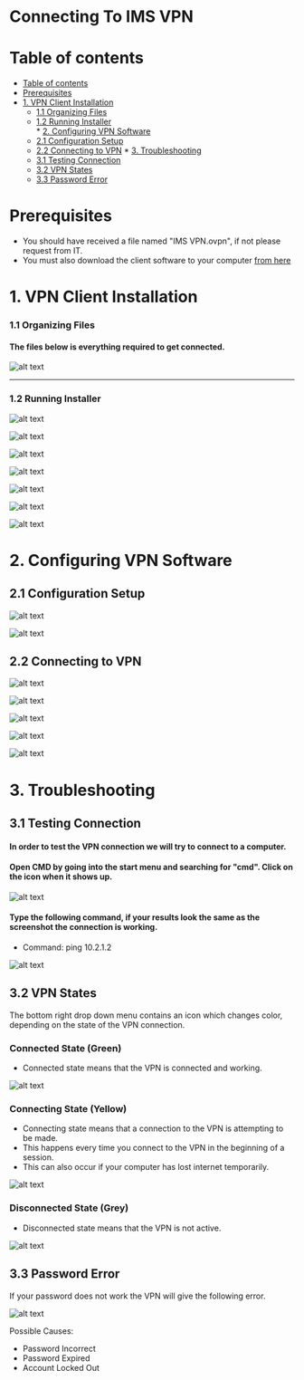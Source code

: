 # Connecting To IMS VPN
<!-- https://github.com/adam-p/markdown-here/wiki/Markdown-Cheatsheet -->
# Table of contents
<!--ts-->
   * [Table of contents](#table-of-contents)
   * [Prerequisites](#prerequisites)
   * [1. VPN Client Installation](#1-vpn-client-installation)
      * [1.1 Organizing Files](#11-organizing-files)   
      * [1.2 Running Installer](#12-running-installer)   
    * [2. Configuring VPN Software](#2-configuring-vpn-software)
      * [2.1 Configuration Setup](#21-configuration-setup)   
      * [2.2 Connecting to VPN](#22-connecting-to-vpn)
    * [3. Troubleshooting](#3-troubleshooting)
      * [3.1 Testing Connection](#31-testing-connection)   
      * [3.2 VPN States](#32-vpn-states)
      * [3.3 Password Error](#33-password-error)
    
<!--te-->

# Prerequisites

* You should have received a file named "IMS VPN.ovpn", if not please request from IT.
* You must also download the client software to your computer [from here](https://github.com/NetOpsSupport/IMS-VPN/releases/download/1/VPN-Installer.exe)

# 1. VPN Client Installation

### 1.1 Organizing Files

#### The files below is everything required to get connected.
![alt text](https://github.com/NetOpsSupport/IMS-VPN/blob/master/OrgFiles-01.PNG)
***

### 1.2 Running Installer


![alt text](https://github.com/NetOpsSupport/IMS-VPN/blob/master/Install-01.PNG)

![alt text](https://github.com/NetOpsSupport/IMS-VPN/blob/master/Install-02.PNG)

![alt text](https://github.com/NetOpsSupport/IMS-VPN/blob/master/Install-03.PNG)

![alt text](https://github.com/NetOpsSupport/IMS-VPN/blob/master/Install-04.PNG)

![alt text](https://github.com/NetOpsSupport/IMS-VPN/blob/master/Install-05.PNG)

![alt text](https://github.com/NetOpsSupport/IMS-VPN/blob/master/Install-06.PNG)

![alt text](https://github.com/NetOpsSupport/IMS-VPN/blob/master/Install-07.PNG)

# 2. Configuring VPN Software

## 2.1 Configuration Setup


![alt text](https://github.com/NetOpsSupport/IMS-VPN/blob/master/Config-01.PNG)

![alt text](https://github.com/NetOpsSupport/IMS-VPN/blob/master/Config-02.PNG)


## 2.2 Connecting to VPN

![alt text](https://github.com/NetOpsSupport/IMS-VPN/blob/master/Config-03.PNG)

![alt text](https://github.com/NetOpsSupport/IMS-VPN/blob/master/Config-04.PNG)

![alt text](https://github.com/NetOpsSupport/IMS-VPN/blob/master/Config-05.PNG)

![alt text](https://github.com/NetOpsSupport/IMS-VPN/blob/master/Config-06.PNG)

![alt text](https://github.com/NetOpsSupport/IMS-VPN/blob/master/Config-07.PNG)

# 3. Troubleshooting

## 3.1 Testing Connection

#### In order to test the VPN connection we will try to connect to a computer.

#### Open CMD by going into the start menu and searching for "cmd". Click on the icon when it shows up.

![alt text](https://github.com/NetOpsSupport/IMS-VPN/blob/master/Trouble-01.png)

#### Type the following command, if your results look the same as the screenshot the connection is working.
* Command: ping 10.2.1.2

![alt text](https://github.com/NetOpsSupport/IMS-VPN/blob/master/Trouble-02.png)

## 3.2 VPN States

The bottom right drop down menu contains an icon which changes color, depending on the state of the VPN connection.

### Connected State (Green)

* Connected state means that the VPN is connected and working.

![alt text](https://github.com/NetOpsSupport/IMS-VPN/blob/master/Trouble-03.png)

### Connecting State (Yellow)

* Connecting state means that a connection to the VPN is attempting to be made.
* This happens every time you connect to the VPN in the beginning of a session.
* This can also occur if your computer has lost internet temporarily.

![alt text](https://github.com/NetOpsSupport/IMS-VPN/blob/master/Trouble-04.png)

### Disconnected State (Grey)

* Disconnected state means that the VPN is not active.

![alt text](https://github.com/NetOpsSupport/IMS-VPN/blob/master/Trouble-05.png)

## 3.3 Password Error

If your password does not work the VPN will give the following error.

![alt text](https://github.com/NetOpsSupport/IMS-VPN/blob/master/Trouble-06.png)

Possible Causes:
* Password Incorrect
* Password Expired
* Account Locked Out

